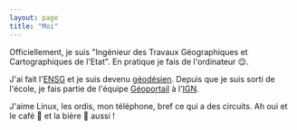 ```yaml
---
layout: page
title: "Moi"
---
```


Officiellement, je suis "Ingénieur des Travaux Géographiques et Cartographiques de l'Etat".
En pratique je fais de l'ordinateur 😌.

J'ai fait l'[ENSG](http://www.ensg.eu) et je suis devenu [géodésien](http://fr.wikipedia.org/wiki/G%C3%A9od%C3%A9sie).
Depuis que je suis sorti de l'école, je fais partie de l'équipe [Géoportail](http://www.geoportail.gouv.fr) à l'[IGN](http://www.ign.fr).

J'aime Linux, les ordis, mon téléphone, bref ce qui a des circuits. Ah oui et le café 🍵 et la bière 🍻 aussi !


